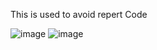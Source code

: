This is used to avoid repert Code


![image](https://user-images.githubusercontent.com/57319180/205414181-40c493d0-fd2a-4645-af7b-3d0663db79bc.png)
![image](https://user-images.githubusercontent.com/57319180/205414195-46fec78b-bef4-4446-9f32-8df2b8ccfc80.png)

